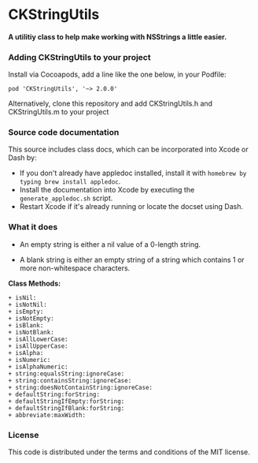 CKStringUtils
=============

#### A utilitiy class to help make working with NSStrings a little easier.

### Adding CKStringUtils to your project

Install via Cocoapods, add a line like the one below, in your Podfile:

`pod 'CKStringUtils', '~> 2.0.0'`

Alternatively, clone this repository and add CKStringUtils.h and CKStringUtils.m to your project

### Source code documentation

This source includes class docs, which can be incorporated into Xcode or Dash by:


*  If you don't already have appledoc installed, install it with `homebrew by typing brew install appledoc`.
*  Install the documentation into Xcode by executing the ` generate_appledoc.sh` script.
*  Restart Xcode if it's already running or locate the docset using Dash.

### What it does

*  An empty string is either a nil value of a 0-length string.

*  A blank string is either an empty string of a string which contains 1 or more non-whitespace characters.

__Class Methods:__

	+ isNil:
	+ isNotNil:
	+ isEmpty:
	+ isNotEmpty:
	+ isBlank:
	+ isNotBlank:
	+ isAllLowerCase:
	+ isAllUpperCase:
	+ isAlpha:
	+ isNumeric:
	+ isAlphaNumeric:
	+ string:equalsString:ignoreCase:
	+ string:containsString:ignoreCase:
	+ string:doesNotContainString:ignoreCase:
	+ defaultString:forString:
	+ defaultStringIfEmpty:forString:
	+ defaultStringIfBlank:forString:
	+ abbreviate:maxWidth:

### License

This code is distributed under the terms and conditions of the MIT license.
